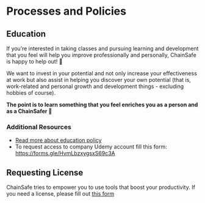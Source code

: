 # Processes and Policies

## Education

If you’re interested in taking classes and pursuing learning and development that you feel will help you improve professionally and personally, ChainSafe is happy to help out! **💛**

We want to invest in your potential and not only increase your effectiveness at work but also assist in helping you discover your own potential (that is, work-related and personal growth and development things - excluding hobbies of course).

**The point is to learn something that you feel enriches you as a person and as a ChainSafer 🙌**

### Additional Resources

- [Read more about education policy](https://www.notion.so/chainsafe/Educational-Budget-c0cc6c8da3c74c6ead5f866d2fced452)
- To request access to company Udemy account fill this form: https://forms.gle/HvmLbzxygsxS69c3A

## Requesting License

ChainSafe tries to empower you to use tools that boost your productivity. If you need a license, please fill out [this form](https://forms.gle/XbQCW9dvvwmRCCcf6)